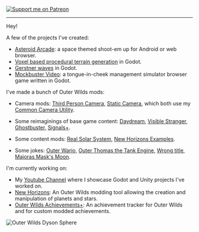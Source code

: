 [![Support me on Patreon](https://img.shields.io/endpoint.svg?url=https%3A%2F%2Fshieldsio-patreon.vercel.app%2Fapi%3Fusername%3Downh%26type%3Dpatrons&style=flat)](https://patreon.com/ownh)

---

Hey!

A few of the projects I've created:
- [Asteroid Arcade](https://github.com/xen-42/Asteroid-Arcade): a space themed shoot-em up for Android or web browser.
- [Voxel based procedural terrain generation](https://github.com/xen-42/Minecraft-Clone) in Godot.
- [Gerstner waves](https://github.com/xen-42/godot-waves-buoyancy) in Godot.
- [Mockbuster Video](https://github.com/xen-42/MockbusterVideo): a tongue-in-cheek management simulator browser game written in Godot.

I've made a bunch of Outer Wilds mods:
- Camera mods: [Third Person Camera](https://github.com/xen-42/outer-wilds-third-person-camera), [Static Camera](https://github.com/xen-42/outer-wilds-static-camera), which both use my [Common Camera Utility](https://github.com/xen-42/ow-common-camera-util).
- Some reimaginings of base game content: [Daydream](https://github.com/xen-42/outer-wilds-day-dream), [Visible Stranger](https://github.com/xen-42/ow-decloaked), [Ghostbuster](https://github.com/xen-42/ow-ghostbuster), [Signals+](https://github.com/xen-42/outer-wilds-signals-plus).
- Some content mods: [Real Solar System](https://github.com/xen-42/outer-wilds-real-solar-system), [New Horizons Examples](https://github.com/xen-42/ow-new-horizons-examples).

- Some jokes: [Outer Wario](https://github.com/xen-42/outer-wilds-wario), [Outer Thomas the Tank Engine](https://github.com/xen-42/outer-wilds-tank-engine), [Wrong title](https://github.com/xen-42/outer-wilds-cursed-title), [Majoras Mask's Moon](https://github.com/xen-42/outer-wilds-majoras-mask).

I'm currently working on:
- My [Youtube Channel](https://www.youtube.com/c/xen-dev/videos) where I showcase Godot and Unity projects I've worked on.
- [New Horizons](https://github.com/xen-42/outer-wilds-new-horizons): An Outer Wilds modding tool allowing the creation and manipulation of planets and stars.
- [Outer Wilds Achievements+](https://github.com/xen-42/outer-wilds-achievement-tracker): An achievement tracker for Outer Wilds and for custom modded achievements.

![Outer Wilds Dyson Sphere](https://user-images.githubusercontent.com/22628069/150701235-8c0a0499-c7fb-4a48-bf26-3fc3448d8106.png)
